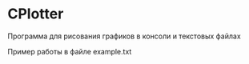 # CPlotter
 Программа для рисования графиков в консоли и текстовых файлах
 
 Пример работы в файле example.txt
